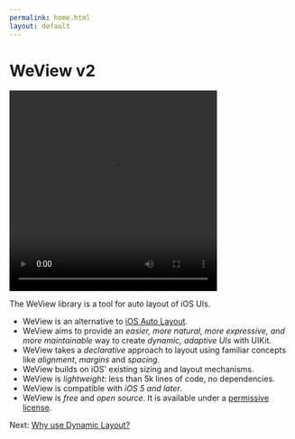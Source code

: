 ```yaml
---
permalink: home.html
layout: default
---
```


WeView v2
==

<!-- TEMPLATE START -->

<video WIDTH="368" HEIGHT="356" AUTOPLAY="true" controls="true" LOOP="true" class="embedded_video" >
<source src="videos/video-7F14AE72-D134-4AE9-AF33-87A3FC766838-27545-00023D38783F7606.mp4" type="video/mp4" />
<source src="videos/video-7F14AE72-D134-4AE9-AF33-87A3FC766838-27545-00023D38783F7606.webm" type="video/webm" />
</video>

The WeView library is a tool for auto layout of iOS UIs. 

* WeView is an alternative to [iOS Auto Layout](https://developer.apple.com/library/ios/documentation/UserExperience/Conceptual/AutolayoutPG/Articles/Introduction.html).
* WeView aims to provide an _easier, more natural, more expressive, and more maintainable_ way to create _dynamic, adaptive UIs_ with UIKit.
* WeView takes a _declarative_ approach to layout using familiar concepts like _alignment_, _margins_ and _spacing_. 
* WeView builds on iOS' existing sizing and layout mechanisms.  
* WeView is _lightweight_: less than 5k lines of code, no dependencies.
* WeView is compatible with _iOS 5 and later_. 
* WeView is _free_ and _open source_. It is available under a [permissive license](License.html).

<!-- TEMPLATE END -->

Next\: [Why use Dynamic Layout?](whyAutolayout.html)